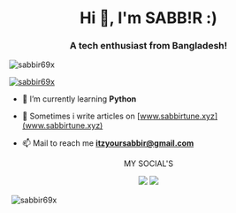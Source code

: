 <h1 align="center">Hi 👋, I'm SABB!R :)</h1>
<h3 align="center">A tech enthusiast from Bangladesh!</h3>

<p align="left"> <img src="https://komarev.com/ghpvc/?username=sabbir69x&label=Profile%20views&color=000012&style=flat" alt="sabbir69x" /> </p>

<p align="left"> <a href="https://twitter.com/sabbir69x" target="blank"><img src="https://img.shields.io/twitter/follow/sabbir69x?logo=twitter&style=for-the-badge" alt="sabbir69x" /></a> </p>

- 🌱 I’m currently learning **Python**

- 📝 Sometimes i write articles on [www.sabbirtune.xyz](www.sabbirtune.xyz)

- 📫 Mail to reach me **itzyoursabbir@gmail.com**

<p align="center">MY SOCIAL'S<br></p>
<p align="center"><a href="https://twitter.com/PoolPartyAkali" target="_blank"><img src="https://img.shields.io/badge/PwoolPwatyAkwali%20-%231DA1F2.svg?&style=for-the-badge&logo=Twitter&logoColor=white"/></a> <a href="https://discord.me/cozythighs" target="_blank"><img src="https://img.shields.io/badge/CowzyThwighs%20-%237289DA.svg?&style=for-the-badge&logo=discord&logoColor=white"/></a></p>
</div>

<p>&nbsp;<img align="center" src="https://github-readme-stats.vercel.app/api?username=sabbir69x&show_icons=true&theme=dark&locale=en" alt="sabbir69x" /></p>

